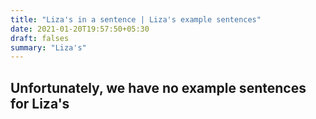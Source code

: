 ```yaml
---
title: "Liza's in a sentence | Liza's example sentences"
date: 2021-01-20T19:57:50+05:30
draft: falses
summary: "Liza's"
---
```

## Unfortunately, we have no example sentences for Liza's                 
